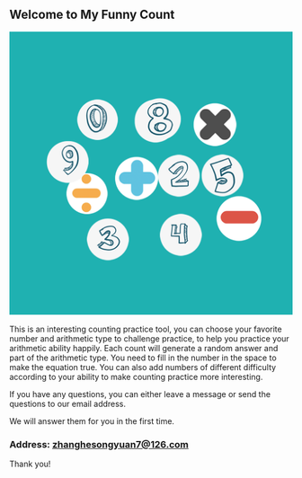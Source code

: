 ## Welcome to My Funny Count

![Image](icon-1024.png)


This is an interesting counting practice tool, you can choose your favorite number and arithmetic type to challenge practice, to help you practice your arithmetic ability happily. Each count will generate a random answer and part of the arithmetic type. You need to fill in the number in the space to make the equation true. You can also add numbers of different difficulty according to your ability to make counting practice more interesting.

If you have any questions, you can either leave a message or send the questions to our email address.

We will answer them for you in the first time.

### Address: zhanghesongyuan7@126.com

Thank you!
